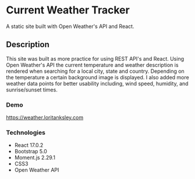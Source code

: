 # Current Weather Tracker

A static site built with Open Weather's API and React.

## Description

This site was built as more practice for using REST API's and React. Using Open
Weather's API the current temperature and weather description is rendered when
searching for a local city, state and country. Depending on the temperature a 
certain background image is displayed. I also added more weather data points for
better usability including, wind speed, humidity, and sunrise/sunset times.

### Demo
https://weather.loritanksley.com

### Technologies
* React 17.0.2
* Bootstrap 5.0
* Moment.js 2.29.1
* CSS3
* Open Weather API